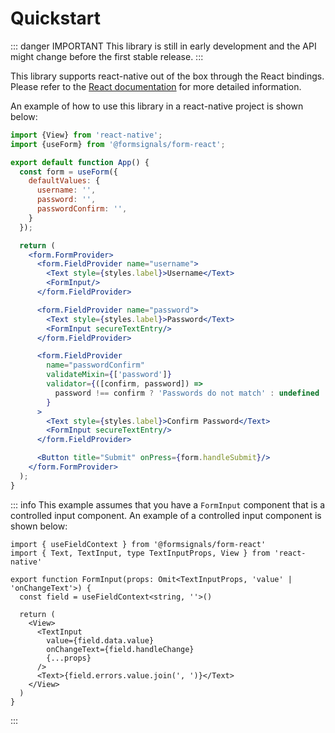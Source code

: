 # Quickstart

::: danger IMPORTANT
This library is still in early development and the API might change before the first stable release.
:::

This library supports react-native out of the box through the React bindings.
Please refer to the [React documentation](/guide/react/quickstart) for more detailed information.

An example of how to use this library in a react-native project is shown below:

```jsx
import {View} from 'react-native';
import {useForm} from '@formsignals/form-react';

export default function App() {
  const form = useForm({
    defaultValues: {
      username: '',
      password: '',
      passwordConfirm: '',
    }
  });

  return (
    <form.FormProvider>
      <form.FieldProvider name="username">
        <Text style={styles.label}>Username</Text>
        <FormInput/>
      </form.FieldProvider>

      <form.FieldProvider name="password">
        <Text style={styles.label}>Password</Text>
        <FormInput secureTextEntry/>
      </form.FieldProvider>

      <form.FieldProvider
        name="passwordConfirm"
        validateMixin={['password']}
        validator={([confirm, password]) =>
          password !== confirm ? 'Passwords do not match' : undefined
        }
      >
        <Text style={styles.label}>Confirm Password</Text>
        <FormInput secureTextEntry/>
      </form.FieldProvider>

      <Button title="Submit" onPress={form.handleSubmit}/>
    </form.FormProvider>
  );
}
```

::: info
This example assumes that you have a `FormInput` component that is a controlled input component.
An example of a controlled input component is shown below:

```tsx
import { useFieldContext } from '@formsignals/form-react'
import { Text, TextInput, type TextInputProps, View } from 'react-native'

export function FormInput(props: Omit<TextInputProps, 'value' | 'onChangeText'>) {
  const field = useFieldContext<string, ''>()

  return (
    <View>
      <TextInput
        value={field.data.value}
        onChangeText={field.handleChange}
        {...props}
      />
      <Text>{field.errors.value.join(', ')}</Text>
    </View>
  )
}
```

:::

